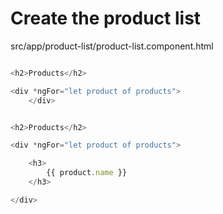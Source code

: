 # Create the product list

src/app/product-list/product-list.component.html
```ts

<h2>Products</h2>

<div *ngFor="let product of products">
    </div>

````
```ts

<h2>Products</h2>

<div *ngFor="let product of products">

    <h3>
        {{ product.name }}
    </h3>

</div>

````


```ts


````

```ts


````

```ts


````

```ts


````

```ts


````

```ts


````
